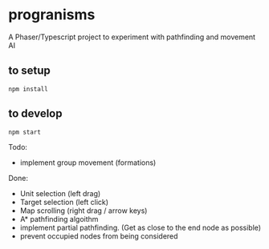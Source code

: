 # progranisms
A Phaser/Typescript project to experiment with pathfinding and movement AI

## to setup

    npm install
    
## to develop

    npm start

Todo:
- implement group movement (formations)


Done:
- Unit selection (left drag)
- Target selection (left click)
- Map scrolling (right drag / arrow keys)
- A* pathfinding algoithm
- implement partial pathfinding. (Get as close to the end node as possible)
- prevent occupied nodes from being considered